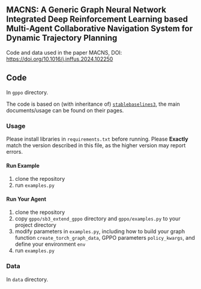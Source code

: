 ## MACNS: A Generic Graph Neural Network Integrated Deep Reinforcement Learning based Multi-Agent Collaborative Navigation System for Dynamic Trajectory Planning

Code and data used in the paper MACNS, DOI: https://doi.org/10.1016/j.inffus.2024.102250

## Code

In `gppo` directory.

The code is based on (with inheritance of) [`stablebaselines3`](https://sb3-contrib.readthedocs.io/en/master/modules/ppo_mask.html), the main documents/usage can be found on their pages.

### Usage

Please install libraries in `requirements.txt` before running. Please **Exactly** match the version described in this file, as the higher version may report errors.

#### Run Example
1. clone the repository
2. run `examples.py`

#### Run Your Agent

1. clone the repository
2. copy `gppo/sb3_extend_gppo` directory and `gppo/examples.py` to your project directory
3. modify parameters in `examples.py`, including how to build your graph function `create_torch_graph_data`, GPPO parameters `policy_kwargs`, and define your environment `env`
4. run `examples.py`

### Data

In `data` directory.
